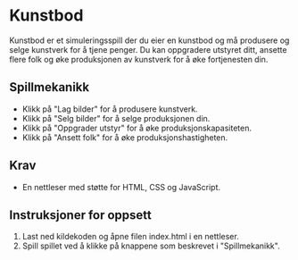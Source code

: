 # Kunstbod
Kunstbod er et simuleringsspill der du eier en kunstbod og må produsere og selge kunstverk for å tjene penger. Du kan oppgradere utstyret ditt, ansette flere folk og øke produksjonen av kunstverk for å øke fortjenesten din.

## Spillmekanikk
* Klikk på "Lag bilder" for å produsere kunstverk.
* Klikk på "Selg bilder" for å selge produksjonen din.
* Klikk på "Oppgrader utstyr" for å øke produksjonskapasiteten.
* Klikk på "Ansett folk" for å øke produksjonshastigheten.
## Krav
* En nettleser med støtte for HTML, CSS og JavaScript.

## Instruksjoner for oppsett
1. Last ned kildekoden og åpne filen index.html i en nettleser.
2. Spill spillet ved å klikke på knappene som beskrevet i "Spillmekanikk".